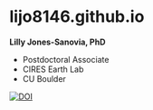 # lijo8146.github.io
**Lilly Jones-Sanovia, PhD**
- Postdoctoral Associate
- CIRES Earth Lab
- CU Boulder

[![DOI](https://zenodo.org/badge/642474652.svg)](https://zenodo.org/badge/latestdoi/642474652)
